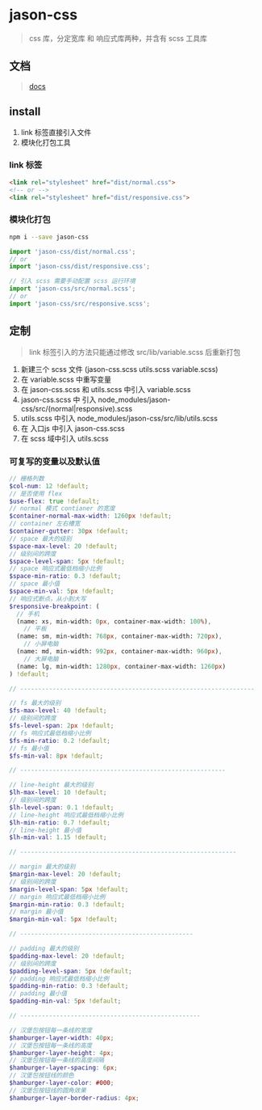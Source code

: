 # jason-css
> css 库，分定宽库 和 响应式库两种，并含有 scss 工具库

## 文档
> [docs](https://q-jason.github.io/jason-css/)

## install

1. link 标签直接引入文件
2. 模块化打包工具

### link 标签
```html
<link rel="stylesheet" href="dist/normal.css">
<!-- or -->
<link rel="stylesheet" href="dist/responsive.css">
```

### 模块化打包
```bash
npm i --save jason-css
```

```javascript
import 'jason-css/dist/normal.css';
// or
import 'jason-css/dist/responsive.css';

// 引入 scss 需要手动配置 scss 运行环境
import 'jason-css/src/normal.scss';
// or
import 'jason-css/src/responsive.scss';
```

## 定制
> link 标签引入的方法只能通过修改 src/lib/variable.scss 后重新打包

1. 新建三个 scss 文件 (jason-css.scss utils.scss variable.scss)
2. 在 variable.scss 中重写变量
3. 在 jason-css.scss 和 utils.scss 中引入 variable.scss
4. jason-css.scss 中 引入 node_modules/jason-css/src/(normal|responsive).scss
5. utils.scss 中引入 node_modules/jason-css/src/lib/utils.scss
6. 在 入口js 中引入 jason-css.scss
7. 在 scss 域中引入 utils.scss

### 可复写的变量以及默认值
```scss
// 栅格列数
$col-num: 12 !default;
// 是否使用 flex
$use-flex: true !default;
// normal 模式 contianer 的宽度
$container-normal-max-width: 1260px !default;
// container 左右槽宽
$container-gutter: 30px !default;
// space 最大的级别
$space-max-level: 20 !default;
// 级别间的跨度
$space-level-span: 5px !default;
// space 响应式最低档缩小比例
$space-min-ratio: 0.3 !default;
// space 最小值
$space-min-val: 5px !default;
// 响应式断点，从小到大写
$responsive-breakpoint: (
  // 手机
  (name: xs, min-width: 0px, container-max-width: 100%),
    // 平板
  (name: sm, min-width: 768px, container-max-width: 720px),
    // 小屏电脑
  (name: md, min-width: 992px, container-max-width: 960px),
    // 大屏电脑
  (name: lg, min-width: 1280px, container-max-width: 1260px)
) !default;

// -----------------------------------------------------------------

// fs 最大的级别
$fs-max-level: 40 !default;
// 级别间的跨度
$fs-level-span: 2px !default;
// fs 响应式最低档缩小比例
$fs-min-ratio: 0.2 !default;
// fs 最小值
$fs-min-val: 8px !default;

// ---------------------------------------------------------

// line-height 最大的级别
$lh-max-level: 10 !default;
// 级别间的跨度
$lh-level-span: 0.1 !default;
// line-height 响应式最低档缩小比例
$lh-min-ratio: 0.7 !default;
// line-height 最小值
$lh-min-val: 1.15 !default;

// ------------------------------------------------------------

// margin 最大的级别
$margin-max-level: 20 !default;
// 级别间的跨度
$margin-level-span: 5px !default;
// margin 响应式最低档缩小比例
$margin-min-ratio: 0.3 !default;
// margin 最小值
$margin-min-val: 5px !default;

// ------------------------------------------------

// padding 最大的级别
$padding-max-level: 20 !default;
// 级别间的跨度
$padding-level-span: 5px !default;
// padding 响应式最低档缩小比例
$padding-min-ratio: 0.3 !default;
// padding 最小值
$padding-min-val: 5px !default;

// --------------------------------------------------

// 汉堡包按钮每一条线的宽度
$hamburger-layer-width: 40px;
// 汉堡包按钮每一条线的高度
$hamburger-layer-height: 4px;
// 汉堡包按钮每一条线的高度间隔
$hamburger-layer-spacing: 6px;
// 汉堡包按钮线的颜色
$hamburger-layer-color: #000;
// 汉堡包按钮线的圆角效果
$hamburger-layer-border-radius: 4px;
```